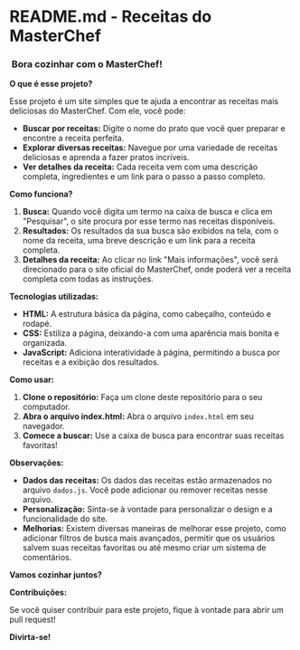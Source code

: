 # **README.md - Receitas do MasterChef**

### ‍ Bora cozinhar com o MasterChef! ‍

**O que é esse projeto?**

Esse projeto é um site simples que te ajuda a encontrar as receitas mais deliciosas do MasterChef. Com ele, você pode:

* **Buscar por receitas:** Digite o nome do prato que você quer preparar e encontre a receita perfeita.
* **Explorar diversas receitas:** Navegue por uma variedade de receitas deliciosas e aprenda a fazer pratos incríveis.
* **Ver detalhes da receita:** Cada receita vem com uma descrição completa, ingredientes e um link para o passo a passo completo.

**Como funciona?**

1. **Busca:** Quando você digita um termo na caixa de busca e clica em "Pesquisar", o site procura por esse termo nas receitas disponíveis.
2. **Resultados:** Os resultados da sua busca são exibidos na tela, com o nome da receita, uma breve descrição e um link para a receita completa.
3. **Detalhes da receita:** Ao clicar no link "Mais informações", você será direcionado para o site oficial do MasterChef, onde poderá ver a receita completa com todas as instruções.

**Tecnologias utilizadas:**

* **HTML:** A estrutura básica da página, como cabeçalho, conteúdo e rodapé.
* **CSS:** Estiliza a página, deixando-a com uma aparência mais bonita e organizada.
* **JavaScript:** Adiciona interatividade à página, permitindo a busca por receitas e a exibição dos resultados.

**Como usar:**

1. **Clone o repositório:** Faça um clone deste repositório para o seu computador.
2. **Abra o arquivo index.html:** Abra o arquivo `index.html` em seu navegador.
3. **Comece a buscar:** Use a caixa de busca para encontrar suas receitas favoritas!

**Observações:**

* **Dados das receitas:** Os dados das receitas estão armazenados no arquivo `dados.js`. Você pode adicionar ou remover receitas nesse arquivo.
* **Personalização:** Sinta-se à vontade para personalizar o design e a funcionalidade do site.
* **Melhorias:** Existem diversas maneiras de melhorar esse projeto, como adicionar filtros de busca mais avançados, permitir que os usuários salvem suas receitas favoritas ou até mesmo criar um sistema de comentários.

**Vamos cozinhar juntos?** ️

**Contribuições:**

Se você quiser contribuir para este projeto, fique à vontade para abrir um pull request! 

**Divirta-se!**
